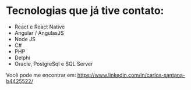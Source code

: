 # Tecnologias que já tive contato:

* React e React Native
* Angular / AngulasJS
* Node JS
* C# 
* PHP
* Delphi
* Oracle, PostgreSql e SQL Server

Você pode me encontrar em: https://www.linkedin.com/in/carlos-santana-b4425522/
